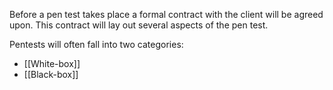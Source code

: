 Before a pen test takes place a formal contract with the client will be agreed upon. This contract will lay out several aspects of the pen test.

Pentests will often fall into two categories:

-	[[White-box]]
-	[[Black-box]]